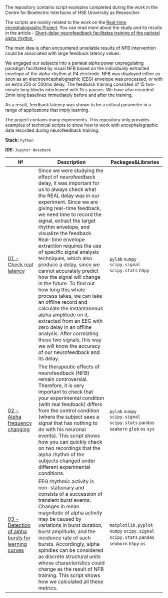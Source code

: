 The repository contains script examples completed during the work in the Centre for Bioelectric Interfaces of HSE University as Researcher. 

The scripts are mainly related to the work on the [Real-time encephalography Project](https://bioelectric.hse.ru/en/real_time_encephalography). You can read more about the study and its results in the article - [Short-delay neurofeedback facilitates training of the parietal alpha rhythm
](https://iopscience.iop.org/article/10.1088/1741-2552/abc8d7/meta?casa_token=1bC6CorvnqgAAAAA:vfcz9YIFVDAMUn-nZlbko1jsE4dao-l8EuzewnpLGn1s82AqRSmNVjpg1kbL9vEaIwQEKkL65SE-6UM).


The main idea is often encountered unreliable results of NFB intervention could be associated with large feedback latency values.

We engaged our subjects into a parietal alpha power unpregulating paradigm facilitated by visual NFB based on the individually extracted envelope of the alpha-rhythm at P4 electrode. NFB was displayed either as soon as an electroencephalographic (EEG) envelope was processed, or with an extra 250 or 500ms delay. The feedback training consisted of 15 two-minute long blocks interleaved with 15 s pauses. We have also recorded 2min long baselines immediately before and after the training.

As a result, feedback latency was shown to be a critical parameter in a range of applications that imply learning. 


The project contains many experiments. This repository only provides examples of technical scripts to show how to work with encephalographic data recorded during neurofeedback training.

**Stack:** `Python`

**IDE:** `Jupyter Notebook`


| № |Description | Packages&Libraries|
| ------------------------ | ----------- | ---------- | 
| [01 - Check real latency](https://github.com/belinskayaA/low-latency-nfb/blob/eaddb0e7da43b7b66edbfbe029088bc47aa67042/Check_real_latency.ipynb) | Since we were studying the effect of neurofeedback delay, it was important for us to always check what the REAL delay was in our experiment. Since we are giving real-time feedback, we need time to record the signal, extract the target rhythm envelope, and visualize the feedback. Real-time envelope extraction requires the use of specific signal analysis techniques, which also produce a delay, since we cannot accurately predict how the signal will change in the future. To find out how long this whole process takes, we can take an offline record and calculate the instantaneous alpha amplitude on it, extracted from an EEG with zero delay in an offline analysis. After correlating these two signals, this way we will know the accuracy of our neurofeedback and its delay. | `pylab` `numpy` `scipy.signal` `scipy.stats` `h5py` |
| [02 - Alpha frequency changing  ](https://github.com/belinskayaA/low-latency-nfb/blob/46ed9d73b14003a4b9e13918535b92cda95645ed/Alpha_frequency_changing.ipynb) | The therapeutic effects of neurofeedback (NFB) remain controversial. Therefore, it is very important to check that your experimental condition (with real feedback) differs from the control condition (where the subject sees a signal that has nothing to do with his neuronal events). This script shows how you can quickly check on two recordings that the alpha rhythm of the subjects changed under different experimental conditions. | `pylab` `numpy` `scipy.signal` `scipy.stats` `pandas` `seaborn` `glob` `os` `sys`|
| [03 - Detection of alpha bursts for learning curves](https://github.com/belinskayaA/low-latency-nfb/blob/ed58e02dbb71ec1af5b893e75d83da724e2861a2/Detection_of_alpha_bursts_for_learning_curves.ipynb) | EEG rhythmic activity is non-stationary and consists of a succession of transient burst events. Changes in mean magnitude of alpha activity may be caused by variations in burst duration, burst amplitude, and the incidence rate of such bursts. Accordingly, alpha spindles can be considered as discrete structural units whose characteristics could change as the result of NFB training. This script shows how we calculated all these metrics. | `matplotlib.pyplot` `numpy` `scipy.signal` `scipy.stats` `pandas` `seaborn` `h5py` `os`|
